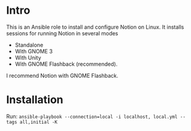 # Intro

This is an Ansible role to install and configure Notion on Linux.  It installs sessions for running Notion in several modes
- Standalone
- With GNOME 3
- With Unity
- With GNOME Flashback (recommended).

I recommend Notion with GNOME Flashback.

# Installation

Run: `ansible-playbook --connection=local -i localhost, local.yml --tags all,initial -K`
